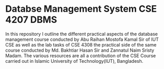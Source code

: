 # Databse Management System CSE 4207 DBMS

In this repository I outline the different practical aspects of the database management course conducted by Abu Raihan Mostofa Kamal Sir of IUT CSE as well as the lab tasks of CSE 4308 the practical side of the same course conducted by Md. Bakhtiar Hasan Sir and Zannatul Naim Sristy Madam. The various resources are all a contribution of the CSE Course carried out in Islamic University of Technology(IUT), Bangladesh.

